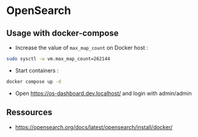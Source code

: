 # OpenSearch

## Usage with docker-compose

* Increase the value of `max_map_count` on Docker host :

```bash
sudo sysctl -w vm.max_map_count=262144
```

* Start containers :

```bash
docker compose up -d
```

* Open https://os-dashboard.dev.localhost/ and login with admin/admin


## Ressources

* https://opensearch.org/docs/latest/opensearch/install/docker/



